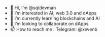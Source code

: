 - 👋 Hi, I’m @sqldevman
- 👀 I’m interested in AI, web 3.0 and dApps
- 🌱 I’m currently learning blockchains and AI
- 💞️ I’m looking to collaborate on dApps
- 📫 How to reach me : Telegram: @xevenb

<!---
sqldevman/sqldevman is a ✨ special ✨ repository because its `README.md` (this file) appears on your GitHub profile.
You can click the Preview link to take a look at your changes.
--->
